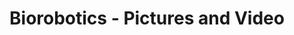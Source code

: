 ---
layout: media
title:  Biorobotics - Pictures and Video
images:
  - link: img/media/barbiebot.jpg
  - link: img/media/snake1.jpg
  - link: img/media/exploration.png
  - link: img/media/snake6.jpg
  - link: img/media/snakeMexico2.jpg
  - link: img/media/snoopy.jpg
  - link: img/media/fullabot.jpg
  - link: img/media/snake2.jpg
  - link: img/media/snake7.jpg
  - link: img/media/snakeModules.jpg
  - link: img/media/medbot1.jpg
  - link: img/media/snake3.jpg
  - link: img/media/snake8.jpg
  - link: img/media/snake_perch.jpg
  - link: img/media/medbot.jpg
  - link: img/media/snake4.jpg
  - link: img/media/snake9.jpg
  - link: img/media/snakeSand.jpg
  - link: img/media/SEASnake.jpg
  - link: img/media/snake5.jpg
  - link: img/media/SnakeMexico1.jpg
  - link: img/media/snoopy2.jpg
videos:
  - name: "Snake robot overview"
    type: google_drive
    id: 0B2LF_3WEQeImX0oxalpjTnBVTEE/preview?resourceKey=0-CgPlZ4jTVf1vthLvboofTA
  - name: "Perching"
    type: youtube
    id: te4M-b69fVs
  - name: "Series Elasticity"
    type: youtube
    id: 8jvwrvbYAiY
  - name: "Autonomous Exploration Aerial"
    type: youtube
    id: kbKSOGPYZww
  - name: "Compliant climbing"
    type: youtube
    id: NJ1FIsjt0yE
  - name: "SubT Exploration"
    type: youtube
    id: O3AjmlrafeQ
  - name: "Object tracking"
    type: youtube
    id: tiwB46MSinM
  - name: "Scouting & Recon"
    type: youtube
    id: YlnXNLcwfFY
  - name: "Power Plant Inspection"
    type: youtube
    id: QQSHFkITIiI
  - name: "Medical Snake"
    type: youtube
    id: QqpWGpVGd9c
  - name: "Autonomous Exploration Ground"
    type: youtube
    id: pIo64S-uOoI
  - name: "Autonomous Exploration Ground"
    type: youtube
    id: Jz5MCcLLyh0
  - name: "SubT Urban"
    type: youtube
    id: j1NeZ9R0808
---